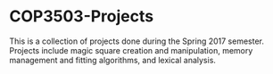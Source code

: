 # COP3503-Projects

This is a collection of projects done during the Spring 2017 semester. Projects include magic square creation and manipulation, memory management and fitting algorithms, and lexical analysis.